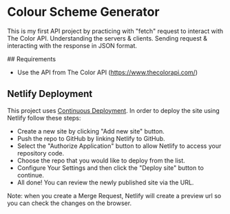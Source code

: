 # Colour Scheme Generator
This is my first API project by practicing with "fetch" request to interact with The Color API. Understanding the servers & clients. Sending request & interacting with the response in JSON format.  

## Requirements
* Use the API from The Color API (https://www.thecolorapi.com/)

## Netlify Deployment

This project uses [Continuous Deployment](https://en.wikipedia.org/wiki/Continuous_deployment). In order to deploy the site using Netlify follow these steps:

* Create a new site by clicking "Add new site" button.
* Push the repo to GitHub by linking Netlify to GitHub. 
* Select the "Authorize Application" button to allow Netlify to access your repository code. 
* Choose the repo that you would like to deploy from the list.
* Configure Your Settings and then click the "Deploy site" button to continue.
* All done! You can review the newly published site via the URL. 

Note: when you  create a Merge Request, Netlify will create a preview url so you can check the changes on the browser.



